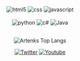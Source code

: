 <div style="display: inline_block" align="center">
  <div style="display: inline_block">
  <img align="center" alt="html5" src="https://img.shields.io/badge/HTML5-E34F26?style=for-the-badge&logo=html5&logoColor=white"/>
  <img align="center" alt="css" src="https://img.shields.io/badge/CSS3-1572B6?style=for-the-badge&logo=css3&logoColor=white"/>
  <img align="center" alt="javascript" src="https://img.shields.io/badge/JavaScript-F7DF1E?style=for-the-badge&logo=javascript&logoColor=black"/>
</div></br>
<div align="center" style="display: inline_block">
  <div style="display: inline_block">
  <img align="center" alt="python" src="https://img.shields.io/badge/Python-3776AB?style=for-the-badge&logo=python&logoColor=white"/>
  <img align="center" alt="c#" src="https://img.shields.io/badge/C%23-239120?style=for-the-badge&logo=c-sharp&logoColor=white"/>
  <img align="center" alt="Java" src="https://img.shields.io/badge/Java-ED8B00?style=for-the-badge&logo=openjdk&logoColor=white"/>
  </div>
</div></br>

![Artenks Top Langs](https://github-readme-stats.vercel.app/api/top-langs/?username=arthemioKalil&compact=true)


[![Twitter](https://img.shields.io/badge/Twitter-1DA1F2?style=for-the-badge&logo=twitter&logoColor=white)](https://twitter.com/Artenks)
[![Youtube](https://img.shields.io/badge/YouTube-FF0000?style=for-the-badge&logo=youtube&logoColor=white)](https://www.youtube.com/@artenks)
